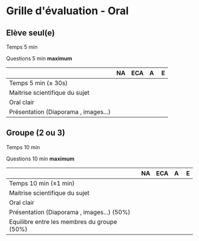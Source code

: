 # Grille d'évaluation - Oral

## Elève seul(e)

Temps 5 min

Questions 5 min **maximum**

| | NA | ECA | A | E |
|---|---|---|---|---|
| Temps 5 min (± 30s)| | | | | 
| Maitrise scientifique du sujet | | | | |
| Oral clair | | | | |  
| Présentation (Diaporama , images...) | | | | | 


## Groupe (2 ou 3)

Temps 10 min

Questions 10 min **maximum**


| | NA | ECA | A | E |
|---|---|---|---|---|
| Temps 10 min (±1 min)| | | | | 
| Maitrise scientifique du sujet | | | | |
| Oral clair | | | | |  
| Présentation (Diaporama , images...) (50%) | | | | | 
| Equilibre entre les membres du groupe (50%) | | | | | 